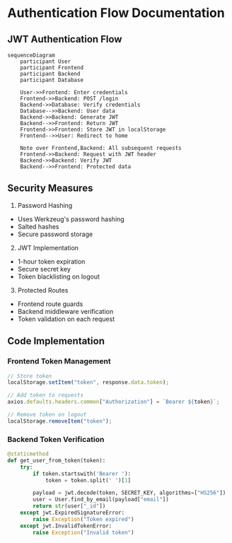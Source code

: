 # Authentication Flow Documentation

## JWT Authentication Flow

```mermaid
sequenceDiagram
    participant User
    participant Frontend
    participant Backend
    participant Database

    User->>Frontend: Enter credentials
    Frontend->>Backend: POST /login
    Backend->>Database: Verify credentials
    Database-->>Backend: User data
    Backend->>Backend: Generate JWT
    Backend-->>Frontend: Return JWT
    Frontend->>Frontend: Store JWT in localStorage
    Frontend-->>User: Redirect to home

    Note over Frontend,Backend: All subsequent requests
    Frontend->>Backend: Request with JWT header
    Backend->>Backend: Verify JWT
    Backend-->>Frontend: Protected data
```

## Security Measures

1. Password Hashing

- Uses Werkzeug's password hashing
- Salted hashes
- Secure password storage

2. JWT Implementation

- 1-hour token expiration
- Secure secret key
- Token blacklisting on logout

3. Protected Routes

- Frontend route guards
- Backend middleware verification
- Token validation on each request

## Code Implementation

### Frontend Token Management

```javascript
// Store token
localStorage.setItem("token", response.data.token);

// Add token to requests
axios.defaults.headers.common["Authorization"] = `Bearer ${token}`;

// Remove token on logout
localStorage.removeItem("token");
```

### Backend Token Verification

```python
@staticmethod
def get_user_from_token(token):
    try:
        if token.startswith('Bearer '):
            token = token.split(' ')[1]

        payload = jwt.decode(token, SECRET_KEY, algorithms=["HS256"])
        user = User.find_by_email(payload["email"])
        return str(user["_id"])
    except jwt.ExpiredSignatureError:
        raise Exception("Token expired")
    except jwt.InvalidTokenError:
        raise Exception("Invalid token")
```
